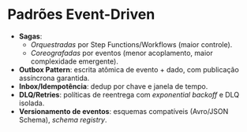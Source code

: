 # Padrões Event-Driven

- **Sagas**: 
  - *Orquestradas* por Step Functions/Workflows (maior controle).
  - *Coreografadas* por eventos (menor acoplamento, maior complexidade emergente).
- **Outbox Pattern**: escrita atômica de evento + dado, com publicação assíncrona garantida.
- **Inbox/Idempotência**: dedup por chave e janela de tempo.
- **DLQ/Retries**: políticas de reentrega com *exponential backoff* e DLQ isolada.
- **Versionamento de eventos**: esquemas compatíveis (Avro/JSON Schema), *schema registry*.
